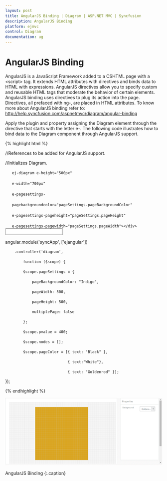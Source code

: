 ```yaml
---
layout: post
title: AngularJS Binding | Diagram | ASP.NET MVC | Syncfusion
description: AngularJS Binding
platform: ejmvc
control: Diagram
documentation: ug
---
```


# AngularJS Binding

AngularJS is a JavaScript Framework added to a CSHTML page with a &lt;script&gt; tag. It extends HTML attributes with directives and binds data to HTML with expressions. AngularJS directives allow you to specify custom and reusable HTML tags that moderate the behavior of certain elements. AngularJS binding uses directives to plug its action into the page. Directives, all prefaced with ng-, are placed in HTML attributes. To know more about AngularJS binding refer to: <http://help.syncfusion.com/aspnetmvc/diagram/angular-binding>



Apply the plugin and property assigning the Diagram element through the directive that starts with the letter e-.  The following code illustrates how to bind data to the Diagram component through AngularJS support.



{% highlight html %}



//References to be added for AngularJS support.

<script src="@Url.Content("~/Scripts/angular-min.js")"></script>

<script src="@Url.Content("~/Scripts/ej/ej.unobtrusive.min.js")"></script>

<script src="@Url.Content("~/Scripts/ej/ej.widget.angular latest .min.js")"></script>

//Initializes Diagram.

<div id="diagramCore" 

       ej-diagram e-height="500px" 

       e-width="700px" 

       e-pagesettings-  

       pagebackgroundcolor="pageSettings.pageBackgroundColor"  

       e-pagesettings-pageheight="pageSettings.pageHeight"

       e-pagesettings-pagewidth="pageSettings.pageWidth"></div>



<div>

<input id="Text1" data-bind="ejDropDownList:{ dataSource: pageColor, value: pageBackgroundColor, width: '100px'}"/>

</div>



angular.module('syncApp', ['ejangular'])

        .controller('diagram', 

            function ($scope) {

            $scope.pageSettings = {

                pageBackgroundColor: "Indigo",

                pageWidth: 500,

                pageHeight: 500,

                multiplePage: false

            };

            $scope.pvalue = 400;

            $scope.nodes = [];

            $scope.pageColor = [{ text: "Black" }, 

                                { text:"White"},

                                { text: "Goldenrod" }];

});  



{% endhighlight %}



![](Angular-Binding_images/Angular-Binding_img1.png)

AngularJS Binding
{:.caption}
